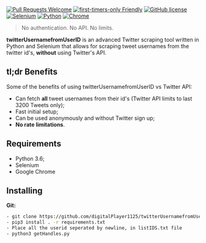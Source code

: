 [![Pull Requests Welcome](https://img.shields.io/badge/PRs-welcome-brightgreen.svg?style=flat)](http://makeapullrequest.com)
[![first-timers-only Friendly](https://img.shields.io/badge/first--timers--only-friendly-blue.svg)](http://www.firsttimersonly.com/)
[![GitHub license](https://img.shields.io/github/license/haccer/tweep.svg)](https://github.com/haccer/tweep/blob/master/LICENSE)
[![Selenium](https://img.shields.io/badge/-selenium-green)](https://www.selenium.dev/)
[![Python](https://img.shields.io/badge/-python-yellow)](https://www.python.org/)
[![Chrome](https://img.shields.io/badge/-chrome-blue)](https://www.google.com/chrome/)

>No authentication. No API. No limits.

**twitterUsernamefromUserID** is an advanced Twitter scraping tool written in Python and Selenium that allows for scraping tweet usernames from the twitter id's, **without** using Twitter's API.

## tl;dr Benefits
Some of the benefits of using twitterUsernamefromUserID vs Twitter API:
- Can fetch __all__ tweet usernames from their id's (Twitter API limits to last 3200 Tweets only);
- Fast initial setup;
- Can be used anonymously and without Twitter sign up;
- **No rate limitations**.

## Requirements
- Python 3.6;
- Selenium
- Google Chrome

## Installing

**Git:**
```bash
- git clone https://github.com/digitalPlayer1125/twitterUsernamefromUserID
- pip3 install . -r requirements.txt
- Place all the userid seperated by newline, in listIDS.txt file
- python3 getHandles.py
```
